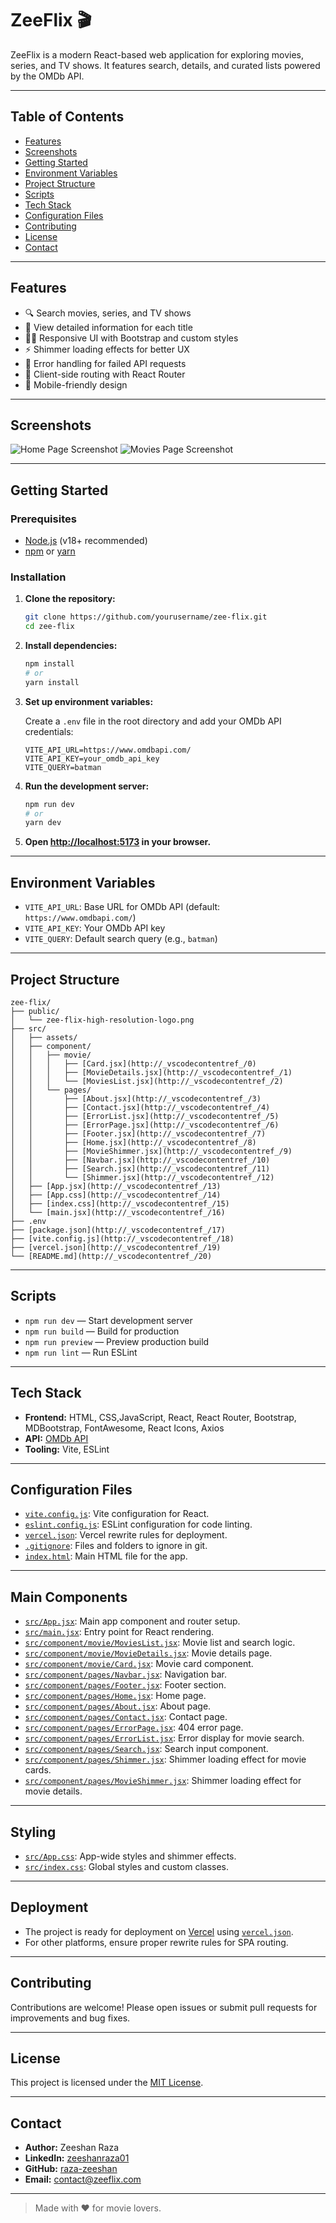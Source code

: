 # ZeeFlix 🎬

ZeeFlix is a modern React-based web application for exploring movies, series, and TV shows. It features search, details, and curated lists powered by the OMDb API.

---

## Table of Contents

- [Features](#features)
- [Screenshots](#screenshots)
- [Getting Started](#getting-started)
- [Environment Variables](#environment-variables)
- [Project Structure](#project-structure)
- [Scripts](#scripts)
- [Tech Stack](#tech-stack)
- [Configuration Files](#configuration-files)
- [Contributing](#contributing)
- [License](#license)
- [Contact](#contact)

---

## Features

- 🔍 Search movies, series, and TV shows
- 📄 View detailed information for each title
- 🧑‍💻 Responsive UI with Bootstrap and custom styles
- ⚡ Shimmer loading effects for better UX
- 🚦 Error handling for failed API requests
- 🧭 Client-side routing with React Router
- 📱 Mobile-friendly design

---

## Screenshots

![Home Page Screenshot](./public/home.png)
![Movies Page Screenshot](./public/movies.png)

---

## Getting Started

### Prerequisites

- [Node.js](https://nodejs.org/) (v18+ recommended)
- [npm](https://www.npmjs.com/) or [yarn](https://yarnpkg.com/)

### Installation

1. **Clone the repository:**

   ```sh
   git clone https://github.com/yourusername/zee-flix.git
   cd zee-flix
   ```

2. **Install dependencies:**

   ```sh
   npm install
   # or
   yarn install
   ```

3. **Set up environment variables:**

   Create a `.env` file in the root directory and add your OMDb API credentials:

   ```
   VITE_API_URL=https://www.omdbapi.com/
   VITE_API_KEY=your_omdb_api_key
   VITE_QUERY=batman
   ```

4. **Run the development server:**

   ```sh
   npm run dev
   # or
   yarn dev
   ```

5. **Open [http://localhost:5173](http://localhost:5173) in your browser.**

---

## Environment Variables

- `VITE_API_URL`: Base URL for OMDb API (default: `https://www.omdbapi.com/`)
- `VITE_API_KEY`: Your OMDb API key
- `VITE_QUERY`: Default search query (e.g., `batman`)

---

## Project Structure

```
zee-flix/
├── public/
│   └── zee-flix-high-resolution-logo.png
├── src/
│   ├── assets/
│   ├── component/
│   │   ├── movie/
│   │   │   ├── [Card.jsx](http://_vscodecontentref_/0)
│   │   │   ├── [MovieDetails.jsx](http://_vscodecontentref_/1)
│   │   │   └── [MoviesList.jsx](http://_vscodecontentref_/2)
│   │   └── pages/
│   │       ├── [About.jsx](http://_vscodecontentref_/3)
│   │       ├── [Contact.jsx](http://_vscodecontentref_/4)
│   │       ├── [ErrorList.jsx](http://_vscodecontentref_/5)
│   │       ├── [ErrorPage.jsx](http://_vscodecontentref_/6)
│   │       ├── [Footer.jsx](http://_vscodecontentref_/7)
│   │       ├── [Home.jsx](http://_vscodecontentref_/8)
│   │       ├── [MovieShimmer.jsx](http://_vscodecontentref_/9)
│   │       ├── [Navbar.jsx](http://_vscodecontentref_/10)
│   │       ├── [Search.jsx](http://_vscodecontentref_/11)
│   │       └── [Shimmer.jsx](http://_vscodecontentref_/12)
│   ├── [App.jsx](http://_vscodecontentref_/13)
│   ├── [App.css](http://_vscodecontentref_/14)
│   ├── [index.css](http://_vscodecontentref_/15)
│   └── [main.jsx](http://_vscodecontentref_/16)
├── .env
├── [package.json](http://_vscodecontentref_/17)
├── [vite.config.js](http://_vscodecontentref_/18)
├── [vercel.json](http://_vscodecontentref_/19)
└── [README.md](http://_vscodecontentref_/20)
```

---

## Scripts

- `npm run dev` — Start development server
- `npm run build` — Build for production
- `npm run preview` — Preview production build
- `npm run lint` — Run ESLint

---

## Tech Stack

- **Frontend:** HTML, CSS,JavaScript, React, React Router, Bootstrap, MDBootstrap, FontAwesome, React Icons, Axios
- **API:** [OMDb API](https://www.omdbapi.com/)
- **Tooling:** Vite, ESLint

---

## Configuration Files

- [`vite.config.js`](vite.config.js): Vite configuration for React.
- [`eslint.config.js`](eslint.config.js): ESLint configuration for code linting.
- [`vercel.json`](vercel.json): Vercel rewrite rules for deployment.
- [`.gitignore`](.gitignore): Files and folders to ignore in git.
- [`index.html`](index.html): Main HTML file for the app.

---

## Main Components

- [`src/App.jsx`](src/App.jsx): Main app component and router setup.
- [`src/main.jsx`](src/main.jsx): Entry point for React rendering.
- [`src/component/movie/MoviesList.jsx`](src/component/movie/MoviesList.jsx): Movie list and search logic.
- [`src/component/movie/MovieDetails.jsx`](src/component/movie/MovieDetails.jsx): Movie details page.
- [`src/component/movie/Card.jsx`](src/component/movie/Card.jsx): Movie card component.
- [`src/component/pages/Navbar.jsx`](src/component/pages/Navbar.jsx): Navigation bar.
- [`src/component/pages/Footer.jsx`](src/component/pages/Footer.jsx): Footer section.
- [`src/component/pages/Home.jsx`](src/component/pages/Home.jsx): Home page.
- [`src/component/pages/About.jsx`](src/component/pages/About.jsx): About page.
- [`src/component/pages/Contact.jsx`](src/component/pages/Contact.jsx): Contact page.
- [`src/component/pages/ErrorPage.jsx`](src/component/pages/ErrorPage.jsx): 404 error page.
- [`src/component/pages/ErrorList.jsx`](src/component/pages/ErrorList.jsx): Error display for movie search.
- [`src/component/pages/Search.jsx`](src/component/pages/Search.jsx): Search input component.
- [`src/component/pages/Shimmer.jsx`](src/component/pages/Shimmer.jsx): Shimmer loading effect for movie cards.
- [`src/component/pages/MovieShimmer.jsx`](src/component/pages/MovieShimmer.jsx): Shimmer loading effect for movie details.

---

## Styling

- [`src/App.css`](src/App.css): App-wide styles and shimmer effects.
- [`src/index.css`](src/index.css): Global styles and custom classes.

---

## Deployment

- The project is ready for deployment on [Vercel](https://vercel.com/) using [`vercel.json`](vercel.json).
- For other platforms, ensure proper rewrite rules for SPA routing.

---

## Contributing

Contributions are welcome! Please open issues or submit pull requests for improvements and bug fixes.

---

## License

This project is licensed under the [MIT License](LICENSE).

---

## Contact

- **Author:** Zeeshan Raza
- **LinkedIn:** [zeeshanraza01](https://www.linkedin.com/in/zeeshanraza01)
- **GitHub:** [raza-zeeshan](https://github.com/raza-zeeshan)
- **Email:** contact@zeeflix.com

---

> Made with ❤️ for movie lovers.
